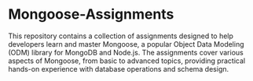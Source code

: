 # Mongoose-Assignments
This repository contains a collection of assignments designed to help developers learn and master Mongoose, a popular Object Data Modeling (ODM) library for MongoDB and Node.js. The assignments cover various aspects of Mongoose, from basic to advanced topics, providing practical hands-on experience with database operations and schema design.
